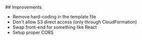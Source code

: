## Improvements

- Remove hard-coding in the template file
- Don't allow S3 direct access (only through CloudFormation)
- Swap front-end for something like React
- Setup proper CORS
